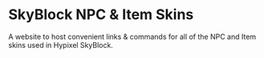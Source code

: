 # SkyBlock NPC & Item Skins
A website to host convenient links &amp; commands for all of the NPC and Item skins used in Hypixel SkyBlock.
